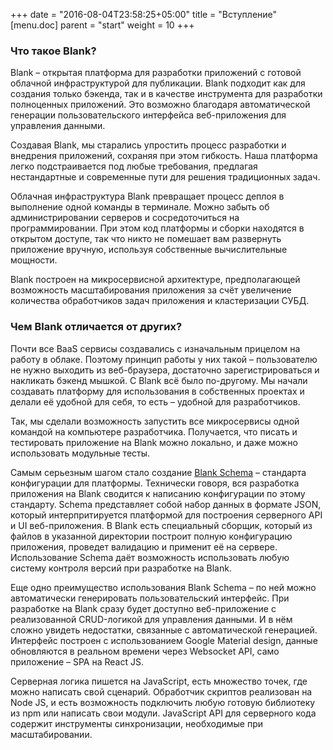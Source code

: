 +++
date = "2016-08-04T23:58:25+05:00"
title = "Вступление"
[menu.doc]
    parent = "start"
    weight = 10
+++


### Что такое Blank?
Blank – открытая платформа для разработки приложений с готовой облачной инфраструктурой для публикации.
Blank подходит как для создания только бэкенда, так и в качестве инструмента для разработки полноценных приложений.
Это возможно благодаря автоматической генерации пользовательского интерфейса веб-приложения для управления данными.

Создавая Blank, мы старались упростить процесс разработки и внедрения приложений, сохраняя при этом гибкость.
Наша платформа легко подстраивается под любые требования, предлагая нестандартные и современные пути для решения традиционных задач.

Облачная инфраструктура Blank превращает процесс деплоя в выполнение одной команды в терминале. Можно забыть
об администрировании серверов и сосредоточиться на программировании. При этом код платформы и сборки находятся в открытом доступе,
так что никто не помешает вам развернуть приложение вручную, используя собственные вычислительные мощности.

Blank построен на микросервисной архитектуре, предполагающей возможность масштабирования приложения за счёт увеличение количества
обработчиков задач приложения и кластеризации СУБД.

### Чем Blank отличается от других?
Почти все BaaS сервисы создавались с изначальным прицелом на работу в облаке. Поэтому принцип работы у них такой – пользователю не
нужно выходить из веб-браузера, достаточно зарегистрироваться и накликать бэкенд мышкой. С Blank всё было по-другому. Мы начали
создавать платформу для использования в собственных проектах и делали её удобной для себя, то есть – удобной для разработчиков.

Так, мы сделали возможность запустить все микросервисы одной командой на компьютере разработчика. Получается, что писать и тестировать
приложение на Blank можно локально, и даже можно использовать модульные тесты.

Самым серьезным шагом стало создание [Blank Schema](/doc/schema) – стандарта конфигурации для платформы. Технически говоря, вся разработка приложения
на Blank сводится к написанию конфигурации по этому стандарту. Schema представляет собой набор данных в формате JSON, который интерпритируется
платформой для построения серверного API и UI веб-приложения. В Blank eсть специальный сборщик, который из файлов в указанной
директории построит полную конфигурацию приложения, проведет валидацию и применит её на сервере. Использование Schema даёт
возможность использовать любую систему контроля версий при разработке на Blank.

Еще одно преимущество использования Blank Schema – по ней можно автоматически генерировать пользовательский интерфейс. При разработке
на Blank сразу будет доступно веб-приложение с реализованной CRUD-логикой для управления данными. И в нём сложно увидеть недостатки,
связанные с автоматической генерацией. Интерфейс построен с использованием Google Material design, данные обновляются в реальном
времени через Websocket API, само приложение – SPA на React JS.

Серверная логика пишется на JavaScript, есть множество точек, где можно написать свой сценарий. Обработчик скриптов реализован на
Node JS, и есть возможность подключить любую готовую библиотеку из npm или написать свои модули. JavaScript API для серверного кода содержит
инструменты синхронизации, необходимые при масштабировании.
